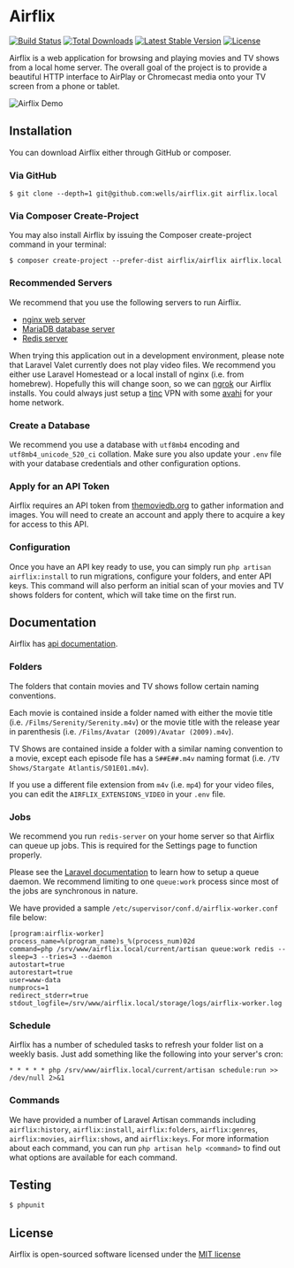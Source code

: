 # Airflix

[![Build Status](https://travis-ci.org/wells/airflix.svg)](https://travis-ci.org/wells/airflix)
[![Total Downloads](https://poser.pugx.org/airflix/airflix/d/total.svg)](https://packagist.org/packages/airflix/airflix)
[![Latest Stable Version](https://poser.pugx.org/airflix/airflix/v/stable.svg)](https://packagist.org/packages/airflix/airflix)
[![License](https://poser.pugx.org/airflix/airflix/license.svg)](https://packagist.org/packages/airflix/airflix)

Airflix is a web application for browsing and playing movies and TV shows from a local home server. The overall goal of the project is to provide a beautiful HTTP interface to AirPlay or Chromecast media onto your TV screen from a phone or tablet.

![Airflix Demo](https://raw.githubusercontent.com/wells/airflix/master/public/airflix-demo.gif)

## Installation

You can download Airflix either through GitHub or composer.

### Via GitHub

```
$ git clone --depth=1 git@github.com:wells/airflix.git airflix.local
```

### Via Composer Create-Project

You may also install Airflix by issuing the Composer create-project command in your terminal:

```
$ composer create-project --prefer-dist airflix/airflix airflix.local
```

### Recommended Servers

We recommend that you use the following servers to run Airflix.

- [nginx web server](https://www.nginx.com/)
- [MariaDB database server](https://mariadb.com/)
- [Redis server](http://redis.io/)

When trying this application out in a development environment, please note that Laravel Valet currently does not play video files. We recommend you either use Laravel Homestead or a local install of nginx (i.e. from homebrew). Hopefully this will change soon, so we can [ngrok](https://ngrok.com/) our Airflix installs. You could always just setup a [tinc](http://tinc-vpn.org/) VPN with some [avahi](https://en.wikipedia.org/wiki/Avahi_%28software%29) for your home network.

### Create a Database

We recommend you use a database with `utf8mb4` encoding and `utf8mb4_unicode_520_ci` collation. Make sure you also update your `.env` file with your database credentials and other configuration options.

### Apply for an API Token

Airflix requires an API token from [themoviedb.org](https://www.themoviedb.org/) to gather information and images. You will need to create an account and apply there to acquire a key for access to this API.

### Configuration

Once you have an API key ready to use, you can simply run `php artisan airflix:install` to run migrations, configure your folders, and enter API keys. This command will also perform an initial scan of your movies and TV shows folders for content, which will take time on the first run.

## Documentation

Airflix has [api documentation](http://docs.airflix.apiary.io/).

### Folders

The folders that contain movies and TV shows follow certain naming conventions. 

Each movie is contained inside a folder named with either the movie title (i.e. `/Films/Serenity/Serenity.m4v`) or the movie title with the release year in parenthesis (i.e. `/Films/Avatar (2009)/Avatar (2009).m4v`).

TV Shows are contained inside a folder with a similar naming convention to a movie, except each episode file has a `S##E##.m4v` naming format (i.e. `/TV Shows/Stargate Atlantis/S01E01.m4v`).

If you use a different file extension from `m4v` (i.e. `mp4`) for your video files, you can edit the `AIRFLIX_EXTENSIONS_VIDEO` in your `.env` file.

### Jobs

We recommend you run `redis-server` on your home server so that Airflix can queue up jobs. This is required for the Settings page to function properly.

Please see the [Laravel documentation](https://laravel.com/docs/5.2/queues#running-the-queue-listener) to learn how to setup a queue daemon. We recommend limiting to one `queue:work` process since most of the jobs are synchronous in nature. 

We have provided a sample `/etc/supervisor/conf.d/airflix-worker.conf` file below:

```
[program:airflix-worker]
process_name=%(program_name)s_%(process_num)02d
command=php /srv/www/airflix.local/current/artisan queue:work redis --sleep=3 --tries=3 --daemon
autostart=true
autorestart=true
user=www-data
numprocs=1
redirect_stderr=true
stdout_logfile=/srv/www/airflix.local/storage/logs/airflix-worker.log
```

### Schedule

Airflix has a number of scheduled tasks to refresh your folder list on a weekly basis. Just add something like the following into your server's cron:

```
* * * * * php /srv/www/airflix.local/current/artisan schedule:run >> /dev/null 2>&1
```

### Commands

We have provided a number of Laravel Artisan commands including `airflix:history`, `airflix:install`, `airflix:folders`, `airflix:genres`, `airflix:movies`, `airflix:shows`, and `airflix:keys`. For more information about each command, you can run `php artisan help <command>` to find out what options are available for each command.

## Testing

``` bash
$ phpunit
```

## License

Airflix is open-sourced software licensed under the [MIT license](http://opensource.org/licenses/MIT)
